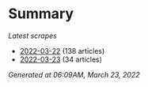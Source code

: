 # Summary
*Latest scrapes*
* [2022-03-22](https://github.com/nuuuwan/news_lk/blob/data/news_lk.2022-03-22.json) (138 articles)
* [2022-03-23](https://github.com/nuuuwan/news_lk/blob/data/news_lk.2022-03-23.json) (34 articles)

*Generated at 06:09AM, March 23, 2022*